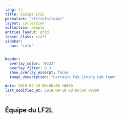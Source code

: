 ```yaml
---
lang: fr
title: Équipe LF2L
permalink: "/fr/info/team/"
layout: collection
collection: people
entries_layout: grid
teaser_class: staff
sidebar:
  nav: "info"


header:
  overlay_color: "#333"
  overlay_filter: 0.3
  show_overlay_excerpt: false
  image_description: "Lorraine Fab Living Lab team"

date: 2018-09-18 00:00:00 +0000
last_modified_at: 2018-09-18 00:00:00 +0000
---
```

	 

## Équipe du LF2L















